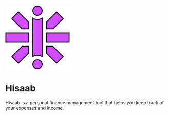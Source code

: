 ![logo](./public/logo.svg)

# Hisaab

Hisaab is a personal finance management tool that helps you keep track of your expenses and income.
